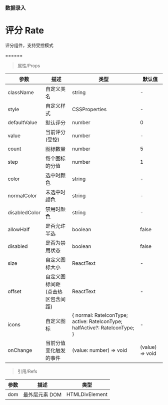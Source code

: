 ### 数据录入

# 评分 Rate

评分组件，支持受控模式

======

> 属性/Props

|参数|描述|类型|默认值|
|----------|-------------|------|------|
|className|自定义类名|string|-|
|style|自定义样式|CSSProperties|-|
|defaultValue|默认评分|number|0|
|value|当前评分(受控)|number|-|
|count|图标数量|number|5|
|step|每个图标的分值|number|1|
|color|选中时颜色|string|-|
|normalColor|未选中时颜色|string|-|
|disabledColor|禁用时颜色|string|-|
|allowHalf|是否允许半选|boolean|false|
|disabled|是否为禁用状态|boolean|false|
|size|自定义图标大小|ReactText|-|
|offset|自定义图标间距(点击热区包含间距)|ReactText|-|
|icons|自定义图标|\{ normal: RateIconType; active: RateIconType; halfActive?: RateIconType; \}|-|
|onChange|当前分值变化触发的事件|(value: number) =\> void|(value) => void|

> 引用/Refs

|参数|描述|类型|
|----------|-------------|------|
|dom|最外层元素 DOM|HTMLDivElement|
